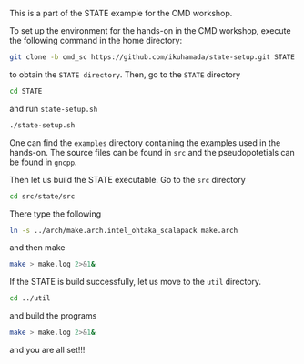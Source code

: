 This is a part of  the STATE example for the CMD workshop.

To set up the environment for the hands-on in the CMD workshop, execute the following command in the home directory:

```bash
git clone -b cmd_sc https://github.com/ikuhamada/state-setup.git STATE
```

to obtain the ``STATE directory``. Then, go to the ``STATE`` directory

```bash
cd STATE
```

and run ``state-setup.sh``

```bash
./state-setup.sh
```

One can find the ``examples`` directory containing the examples used in the hands-on. The source files can be found in ``src`` and the pseudopotetials can be found in ``gncpp``.

Then let us build the STATE executable. Go to the ``src`` directory

```bash
cd src/state/src
```

There type the following

```bash
ln -s ../arch/make.arch.intel_ohtaka_scalapack make.arch
```

and then make

```bash
make > make.log 2>&1&
```

If the STATE is build successfully, let us move to the ``util`` directory.

```bash
cd ../util
```

and build the programs

```bash
make > make.log 2>&1&
```

and you are all set!!!
